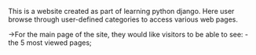 This is a website created as part of learning  python django. Here user browse through user-defined categories to access various web pages. 

   ->For the main page of the site, they would like visitors to be able to see:
       -the 5 most viewed pages;
       
